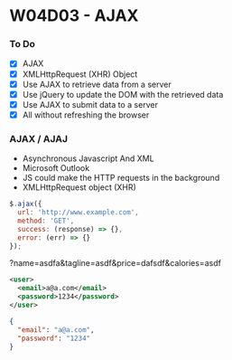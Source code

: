 # W04D03 - AJAX

### To Do
- [x] AJAX
- [x] XMLHttpRequest (XHR) Object
- [x] Use AJAX to retrieve data from a server
- [x] Use jQuery to update the DOM with the retrieved data
- [x] Use AJAX to submit data to a server
- [x] All without refreshing the browser

### AJAX / AJAJ
* Asynchronous Javascript And XML
* Microsoft Outlook
* JS could make the HTTP requests in the background
* XMLHttpRequest object (XHR)

```js
$.ajax({
  url: 'http://www.example.com',
  method: 'GET',
  success: (response) => {},
  error: (err) => {}
});
```

?name=asdfa&tagline=asdf&price=dafsdf&calories=asdf

```xml
<user>
  <email>a@a.com</email>
  <password>1234</password>
</user>
```

```json
{
  "email": "a@a.com",
  "password": "1234"
}
```


























